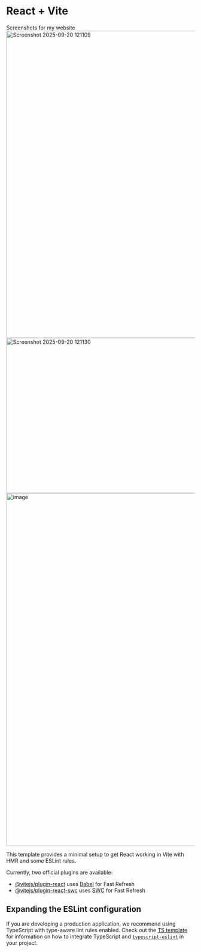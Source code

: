 # React + Vite
Screenshots for my website
<img width="1919" height="819" alt="Screenshot 2025-09-20 121109" src="https://github.com/user-attachments/assets/6477f9f0-bd18-49a7-ade5-46657e8db914" />
<img width="1919" height="414" alt="Screenshot 2025-09-20 121130" src="https://github.com/user-attachments/assets/bc6bd166-f943-4be6-82c5-a7b5b59e2308" />
<img width="608" height="941" alt="image" src="https://github.com/user-attachments/assets/c3816488-bdef-48ce-9942-d204de5a3d43" />


This template provides a minimal setup to get React working in Vite with HMR and some ESLint rules.

Currently, two official plugins are available:

- [@vitejs/plugin-react](https://github.com/vitejs/vite-plugin-react/blob/main/packages/plugin-react) uses [Babel](https://babeljs.io/) for Fast Refresh
- [@vitejs/plugin-react-swc](https://github.com/vitejs/vite-plugin-react/blob/main/packages/plugin-react-swc) uses [SWC](https://swc.rs/) for Fast Refresh

## Expanding the ESLint configuration

If you are developing a production application, we recommend using TypeScript with type-aware lint rules enabled. Check out the [TS template](https://github.com/vitejs/vite/tree/main/packages/create-vite/template-react-ts) for information on how to integrate TypeScript and [`typescript-eslint`](https://typescript-eslint.io) in your project.
